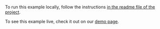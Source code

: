 To run this example locally, follow the instructions [in the readme file of the project](https://github.com/acidb/mobiscroll-demos-react?tab=readme-ov-file#mobiscroll-react-demos). 

To see this example live, check it out on our [demo page](https://demo.mobiscroll.com/react/scheduler/responsive-day-week-schedule#).